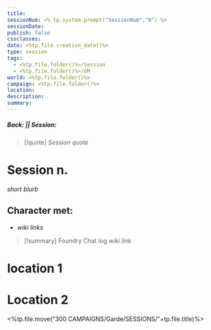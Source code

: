 ```yaml
---
title: 
sessionNum: <% tp.system.prompt("SessionNum","0") %>
sessionDate: 
publish: false
cssclasses: 
date: <%tp.file.creation_date()%>
type: session
tags:
  - <%tp.file.folder()%>/Session
  - <%tp.file.folder()%>/GM
world: <%tp.file.folder()%>
campaign: <%tp.file.folder()%>
location: 
description: 
summary:
---
```

##### Back:  || Session: 

> [!quote] *Session quote*

# Session n.
*short blurb*

## Character met:
- *wiki links*

> [!summary] Foundry Chat log
> *wiki link*

# location 1


# Location 2

<%tp.file.move("300 CAMPAIGNS/Garde/SESSIONS/"+tp.file.title)%>